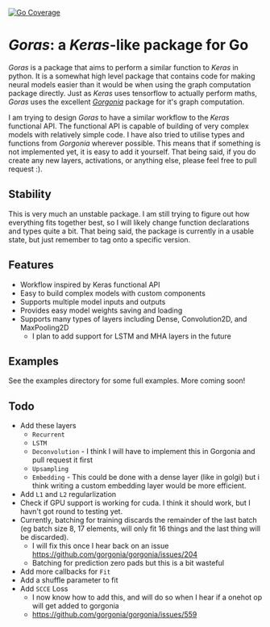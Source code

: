 [![Go Coverage](https://github.com/JoshPattman/goras/wiki/coverage.svg)](https://raw.githack.com/wiki/JoshPattman/goras/coverage.html)

# _Goras_: a _Keras_-like package for Go
_Goras_ is a package that aims to perform a similar function to _Keras_ in python. It is a somewhat high level package that contains code for making neural models easier than it would be when using the graph computation package directly. Just as _Keras_ uses tensorflow to actually perform maths, _Goras_ uses the excellent [_Gorgonia_](https://gorgonia.org) package for it's graph computation.

I am trying to design _Goras_ to have a similar workflow to the _Keras_ functional API. The functional API is capable of building of very complex models with relatively simple code. I have also tried to utilise types and functions from _Gorgonia_ wherever possible. This means that if something is not implemented yet, it is easy to add it yourself. That being said, if you do create any new layers, activations, or anything else, please feel free to pull request :).

## Stability
This is very much an unstable package. I am still trying to figure out how everything fits together best, so I will likely change function declarations and types quite a bit. That being said, the package is currently in a usable state, but just remember to tag onto a specific version.

## Features
- Workflow inspired by Keras functional API
- Easy to build complex models with custom components
- Supports multiple model inputs and outputs
- Provides easy model weights saving and loading
- Supports many types of layers including Dense, Convolution2D, and MaxPooling2D
  - I plan to add support for LSTM and MHA layers in the future
## Examples
See the examples directory for some full examples. More coming soon!
## Todo
- Add these layers
  - `Recurrent`
  - `LSTM`
  - `Deconvolution` - I think I will have to implement this in Gorgonia and pull request it first
  - `Upsampling`
  - `Embedding` - This could be done with a dense layer (like in golgi) but i think writing a custom embedding layer would be more efficient.
- Add `L1` and `L2` regularlization
- Check if GPU support is working for cuda. I think it should work, but I havn't got round to testing yet.
- Currently, batching for training discards the remainder of the last batch (eg batch size 8, 17 elements, will only fit 16 things and the last thing will be discarded).
  - I will fix this once I hear back on an issue https://github.com/gorgonia/gorgonia/issues/204
  - Batching for prediction zero pads but this is a bit wasteful
- Add more callbacks for `Fit`
- Add a shuffle parameter to fit
- Add `SCCE` Loss
  - I now know how to add this, and will do so when I hear if a onehot op will get added to gorgonia
  - https://github.com/gorgonia/gorgonia/issues/559
